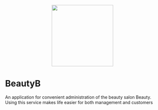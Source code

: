 <p align="center">
      <img src="https://sun9-39.userapi.com/impg/IjFgJsUJfksE2yVxEaxEBNscHwEwRssf0jRIdg/znR1FDnK3XU.jpg?size=290x283&quality=96&sign=aa0bd746e011421780649680d383b22f&type=album" height = "200" width="200">
</p>


# BeautyB
An application for convenient administration of the beauty salon Beauty. Using this service makes life easier for both management and customers

